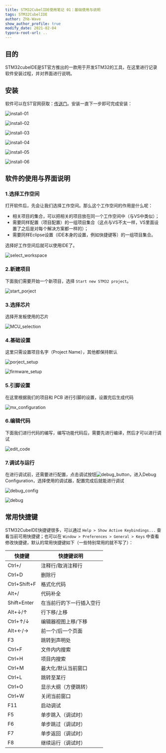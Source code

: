```yaml
---
title: STM32CubelIDE使用笔记 01：基础使用与说明
tags: STM32CubelIDE
author: Zhb-Wave
show_author_profile: true
modify_date: 2021-02-04
typora-root-url: ..
---
```


## 目的

STM32cubeIDE是ST官方推出的一款用于开发STM32的工具，在这里进行记录软件安装过程，并对界面进行说明。

## 安装

软件可以在ST官网获取：[传送门](https://www.st.com/content/st_com/en/products/development-tools/software-development-tools/stm32-software-development-tools/stm32-ides/stm32cubeide.html)。安装一直下一步即可完成安装：

![install-01](assets\images\STM32CubelIDE\install-01.png)

![install-02](assets\images\STM32CubelIDE\install-02.png)

![install-03](assets\images\STM32CubelIDE\install-03.png)

![install-04](assets\images\STM32CubelIDE\install-04.png)

![install-05](assets\images\STM32CubelIDE\install-05.png)

![install-06](assets\images\STM32CubelIDE\install-06.png)

## 软件的使用与界面说明

### 1.选择工作空间

打开软件后，先会让我们选择工作空间。那么这个工作空间的作用是什么呢：

- 相关项目的集合，可以把相关的项目放在同一个工作空间中（与VS中类似）；
- 需要同样配置（项目配置）的一组项目集合（这点与VS不太一样，VS里面设置了之后是对每个解决方案都一样的）；
- 需要同样Eclipse设置（IDE本身的设置，例如快捷键等）的一组项目集合。

选择好工作空间后就可以使用IDE了。

![select_workspace](assets\images\STM32CubelIDE\select_workspace.png)

### 2.新建项目

下面我们需要开始一个新项目，选择 `Start new STM32 project`。

![start_porject](assets\images\STM32CubelIDE\start_porject.png)

### 3.选择芯片

选择开发板使用的芯片

![MCU_selection](assets\images\STM32CubelIDE\MCU_selection.png)

### 4.基础设置

这里只需设置项目名字（Project Name），其他都保持默认

![porject_setup](assets\images\STM32CubelIDE\porject_setup.png)

![firmware_setup](assets\images\STM32CubelIDE\firmware_setup.png)

### 5.引脚设置

在这里根据我们的项目和 PCB 进行引脚的设置，设置完后生成代码

![mx_configuration](assets\images\STM32CubelIDE\mx_configuration.png)

### 6.编辑代码

下面我们进行代码的编写，编写功能代码后，需要先进行编译，然后才可以进行调试

![edit_code](assets\images\STM32CubelIDE\edit_code.png)

### 7.调试与运行

在进行调试前，还需要进行配置，点击调试按钮![debug_button](..\assets\images\STM32CubelIDE\debug_button.png)，进入Debug Configuration，选择使用的调试器，配置完成后就能进行调试

![debug_config](assets\images\STM32CubelIDE\debug_config.png)

![debug](assets\images\STM32CubelIDE\debug.png)

## 常用快捷键

STM32CubeIDE快捷键很多，可以通过 `Help > Show Active Keybindings...` 查看当前可用快捷键；也可以在 `Window > Preferences > General > Keys` 中查看修改快捷键，默认的常用快捷键如下（一些特别常用的就不写了）：

| 快捷键       | 快捷键说明               |
| ------------ | ------------------------ |
| Ctrl+/       | 注释行/取消注释行        |
| Ctrl+D       | 删除行                   |
| Ctrl+Shift+F | 格式化代码               |
| Alt+/        | 代码补全                 |
| Shift+Enter  | 在当前行的下一行插入空行 |
| Alt+↓/↑      | 行下移/上移              |
| Ctrl+↑/↓     | 编辑器视图上移/下移      |
| Alt+←/→      | 前一个/后一个页面        |
| F3           | 跳转到声明处             |
| Ctrl+F       | 文件内内搜索             |
| Ctrl+H       | 项目内搜索               |
| Ctrl+M       | 最大化/默认当前窗口      |
| Ctrl+L       | 跳转至某行               |
| Ctrl+O       | 显示大纲（方便跳转）     |
| Ctrl+W       | 关闭当前窗口             |
| F11          | 启动调试                 |
| F5           | 单步跳入（调试时）       |
| F6           | 单步跳过（调试时）       |
| F7           | 单步返回（调试时）       |
| F8           | 继续运行（调试时）       |
